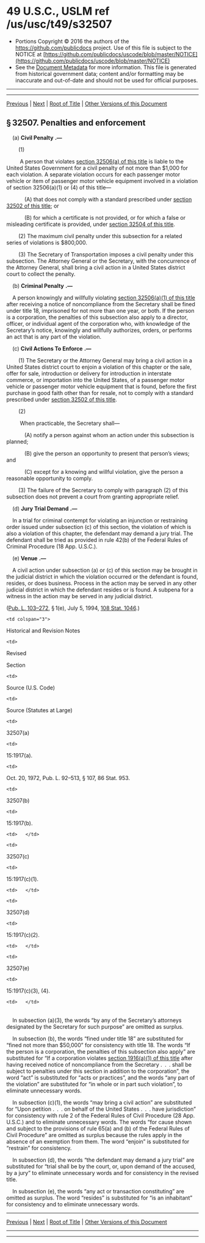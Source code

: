 ---
---

# 49 U.S.C., USLM ref /us/usc/t49/s32507

* Portions Copyright © 2016 the authors of the https://github.com/publicdocs project.
  Use of this file is subject to the NOTICE at [https://github.com/publicdocs/uscode/blob/master/NOTICE](https://github.com/publicdocs/uscode/blob/master/NOTICE)
* See the [Document Metadata](././../../../../../..//README.md) for more information.
  This file is generated from historical government data; content and/or formatting may be inaccurate and out-of-date and should not be used for official purposes.

----------
----------

[Previous](./../../../../../..//us/usc/t49/stVI/ptC/ch325/m__us_usc_t49_s32506.md) | [Next](./../../../../../..//us/usc/t49/stVI/ptC/ch325/m__us_usc_t49_s32508.md) | [Root of Title](./../../../../../../) | [Other Versions of this Document](https://publicdocs.github.io/go/links?ns=uslm&ref=%2Fus%2Fusc%2Ft49%2Fs32507)

## § 32507. Penalties and enforcement

    (a)  __Civil Penalty__  __.—__ 

        (1)

         A person that violates [section 32506(a) of this title][/us/usc/t49/s32506/a] is liable to the United States Government for a civil penalty of not more than $1,000 for each violation. A separate violation occurs for each passenger motor vehicle or item of passenger motor vehicle equipment involved in a violation of section 32506(a)(1) or (4) of this title—

            (A) that does not comply with a standard prescribed under [section 32502 of this title][/us/usc/t49/s32502]; or

            (B) for which a certificate is not provided, or for which a false or misleading certificate is provided, under [section 32504 of this title][/us/usc/t49/s32504].

        (2) The maximum civil penalty under this subsection for a related series of violations is $800,000.

        (3) The Secretary of Transportation imposes a civil penalty under this subsection. The Attorney General or the Secretary, with the concurrence of the Attorney General, shall bring a civil action in a United States district court to collect the penalty.

    (b)  __Criminal Penalty__  __.—__ 

    A person knowingly and willfully violating [section 32506(a)(1) of this title][/us/usc/t49/s32506/a/1] after receiving a notice of noncompliance from the Secretary shall be fined under title 18, imprisoned for not more than one year, or both. If the person is a corporation, the penalties of this subsection also apply to a director, officer, or individual agent of the corporation who, with knowledge of the Secretary’s notice, knowingly and willfully authorizes, orders, or performs an act that is any part of the violation.

    (c)  __Civil Actions To Enforce__  __.—__ 

        (1) The Secretary or the Attorney General may bring a civil action in a United States district court to enjoin a violation of this chapter or the sale, offer for sale, introduction or delivery for introduction in interstate commerce, or importation into the United States, of a passenger motor vehicle or passenger motor vehicle equipment that is found, before the first purchase in good faith other than for resale, not to comply with a standard prescribed under [section 32502 of this title][/us/usc/t49/s32502].

        (2)

         When practicable, the Secretary shall—

            (A) notify a person against whom an action under this subsection is planned;

            (B) give the person an opportunity to present that person’s views; and

            (C) except for a knowing and willful violation, give the person a reasonable opportunity to comply.

        (3) The failure of the Secretary to comply with paragraph (2) of this subsection does not prevent a court from granting appropriate relief.

    (d)  __Jury Trial Demand__  __.—__ 

    In a trial for criminal contempt for violating an injunction or restraining order issued under subsection (c) of this section, the violation of which is also a violation of this chapter, the defendant may demand a jury trial. The defendant shall be tried as provided in rule 42(b) of the Federal Rules of Criminal Procedure (18 App. U.S.C.).

    (e)  __Venue__  __.—__ 

    A civil action under subsection (a) or (c) of this section may be brought in the judicial district in which the violation occurred or the defendant is found, resides, or does business. Process in the action may be served in any other judicial district in which the defendant resides or is found. A subpena for a witness in the action may be served in any judicial district.

([Pub. L. 103–272][/us/pl/103/272], § 1(e), July 5, 1994, [108 Stat. 1046][/us/stat/108/1046].)

<table>

  <tr>

    <td colspan="3"> 

Historical and Revision Notes  </td>

  </tr>

  <tr>

    <td> 

Revised

Section  </td>

    <td> 

Source (U.S. Code)  </td>

    <td> 

Source (Statutes at Large)  </td>

  </tr>

  <tr>

    <td> 

32507(a)  </td>

    <td> 

15:1917(a).  </td>

    <td> 

Oct. 20, 1972, Pub. L. 92–513, § 107, 86 Stat. 953.  </td>

  </tr>

  <tr>

    <td> 

32507(b)  </td>

    <td> 

15:1917(b).  </td>

    <td>   </td>

  </tr>

  <tr>

    <td> 

32507(c)  </td>

    <td> 

15:1917(c)(1).  </td>

    <td>   </td>

  </tr>

  <tr>

    <td> 

32507(d)  </td>

    <td> 

15:1917(c)(2).  </td>

    <td>   </td>

  </tr>

  <tr>

    <td> 

32507(e)  </td>

    <td> 

15:1917(c)(3), (4).  </td>

    <td>   </td>

  </tr>

</table>

    In subsection (a)(3), the words “by any of the Secretary’s attorneys designated by the Secretary for such purpose” are omitted as surplus.

    In subsection (b), the words “fined under title 18” are substituted for “fined not more than $50,000” for consistency with title 18. The words “If the person is a corporation, the penalties of this subsection also apply” are substituted for “If a corporation violates [section 1916(a)(1) of this title][/us/usc/t49/s1916/a/1] after having received notice of noncompliance from the Secretary . . . shall be subject to penalties under this section in addition to the corporation”, the word “act” is substituted for “acts or practices”, and the words “any part of the violation” are substituted for “in whole or in part such violation”, to eliminate unnecessary words.

    In subsection (c)(1), the words “may bring a civil action” are substituted for “Upon petition . . . on behalf of the United States . . . have jurisdiction” for consistency with rule 2 of the Federal Rules of Civil Procedure (28 App. U.S.C.) and to eliminate unnecessary words. The words “for cause shown and subject to the provisions of rule 65(a) and (b) of the Federal Rules of Civil Procedure” are omitted as surplus because the rules apply in the absence of an exemption from them. The word “enjoin” is substituted for “restrain” for consistency.

    In subsection (d), the words “the defendant may demand a jury trial” are substituted for “trial shall be by the court, or, upon demand of the accused, by a jury” to eliminate unnecessary words and for consistency in the revised title.

    In subsection (e), the words “any act or transaction constituting” are omitted as surplus. The word “resides” is substituted for “is an inhabitant” for consistency and to eliminate unnecessary words.

----------

[Previous](./../../../../../..//us/usc/t49/stVI/ptC/ch325/m__us_usc_t49_s32506.md) | [Next](./../../../../../..//us/usc/t49/stVI/ptC/ch325/m__us_usc_t49_s32508.md) | [Root of Title](./../../../../../../) | [Other Versions of this Document](https://publicdocs.github.io/go/links?ns=uslm&ref=%2Fus%2Fusc%2Ft49%2Fs32507)

----------
----------

[/us/usc/t49/s32506/a]: https://publicdocs.github.io/go/links?ns=uslm&ref=%2Fus%2Fusc%2Ft49%2Fs32506%2Fa
[/us/usc/t49/s32502]: https://publicdocs.github.io/go/links?ns=uslm&ref=%2Fus%2Fusc%2Ft49%2Fs32502
[/us/usc/t49/s32504]: https://publicdocs.github.io/go/links?ns=uslm&ref=%2Fus%2Fusc%2Ft49%2Fs32504
[/us/usc/t49/s32506/a/1]: https://publicdocs.github.io/go/links?ns=uslm&ref=%2Fus%2Fusc%2Ft49%2Fs32506%2Fa%2F1
[/us/usc/t49/s32502]: https://publicdocs.github.io/go/links?ns=uslm&ref=%2Fus%2Fusc%2Ft49%2Fs32502
[/us/pl/103/272]: https://publicdocs.github.io/go/links?ns=uslm&ref=%2Fus%2Fpl%2F103%2F272
[/us/stat/108/1046]: https://publicdocs.github.io/go/links?ns=uslm&ref=%2Fus%2Fstat%2F108%2F1046
[/us/usc/t49/s1916/a/1]: https://publicdocs.github.io/go/links?ns=uslm&ref=%2Fus%2Fusc%2Ft49%2Fs1916%2Fa%2F1



